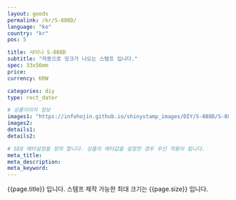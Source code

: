 ```yaml
---
layout: goods
permalink: /kr/S-888D/
language: "ko"
country: "kr"
pos: 5

title: 샤이니 S-888D
subtitle: "자동으로 잉크가 나오는 스템프 입니다."
spec: 33x56mm
price: 
currency: KRW

categories: diy
type: rect_dater

# 상품이미지 정보
images1: "https://infohojin.github.io/shinystamp_images/DIY/S-888D/S-888D_1.jpg"
images2:
details1:
details2:    

# SEO 메타설정을 정의 합니다. 상품의 메타값을 설정한 경우 우선 적용이 됩니다.
meta_title: 
meta_description:
meta_keyword:
---
```


{{page.title}} 입니다. 스템프 제작 가능한 최대 크기는 {{page.size}} 입니다.